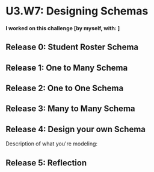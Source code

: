 # U3.W7: Designing Schemas


#### I worked on this challenge [by myself, with: ]


## Release 0: Student Roster Schema
<!-- https://github.com/Spiritninja66/phase_0_unit_3/blob/master/week_7/2_designing_schemas/img/1.jpg -->


## Release 1: One to Many Schema
<!-- display your image inline here -->


## Release 2: One to One Schema
<!-- display your image inline here -->


## Release 3: Many to Many Schema
<!-- display your image inline here -->


## Release 4: Design your own Schema
Description of what you're modeling: 

<!-- display your one-to-one image inline here -->
<!-- display your many-to-many image inline here -->

## Release 5: Reflection
<!-- This was an interesting assignment. The toughest part was getting used to the program and how to use it.
after playing aroudn with it, I feel I have the hang of it. The graphs will be a great representation of data for later on.  -->
